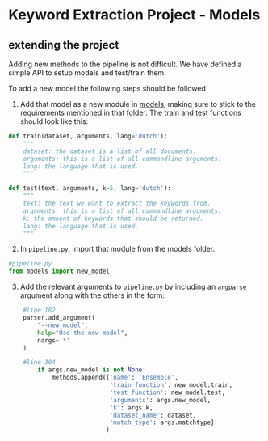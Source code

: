# Keyword Extraction Project - Models

## extending the project
Adding new methods to the pipeline is not difficult.
We have defined a simple API to setup models and test/train them.

To add a new model the following steps should be followed



1. Add that model as a new module in [models](models), making sure to stick
to the requirements mentioned in that folder. The train and test functions should look like this:

```python
def train(dataset, arguments, lang='dutch'):
	"""
	dataset: the dataset is a list of all documents.
	arguments: this is a list of all commandline arguments.
	lang: the language that is used.
	"""

```
```python
def test(text, arguments, k=5, lang='dutch'):
	"""
	text: the text we want to extract the keywords from.
	arguments: this is a list of all commandline arguments.
	k: the amount of keywords that should be returned.
	lang: the language that is used.
	"""
```

2. In `pipeline.py`, import that module from the models folder.

```python
#pipeline.py
from models import new_model
```

3. Add the relevant arguments to `pipeline.py` by including an `argparse` argument
along with the others in the form:
```python
	#line 182
    parser.add_argument(
        "--new_model",
        help="Use the new model",
        nargs='*'
    )
```
```python
	#line 304
        if args.new_model is not None:
            methods.append({'name': 'Ensemble',
                            'train_function': new_model.train,
                            'test_function': new_model.test,
                            'arguments': args.new_model,
                            'k': args.k,
                            'dataset_name': dataset,
                            'match_type': args.matchtype}
                           )

```


